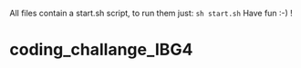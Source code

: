 All files contain a start.sh script, to run them just:
`
sh start.sh
`
Have fun :-) !
# coding_challange_IBG4
